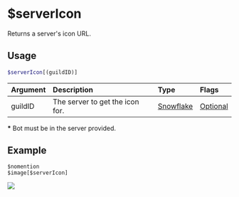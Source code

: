 # $serverIcon
Returns a server's icon URL.

## Usage
```php
$serverIcon[(guildID)]
```
| Argument | Description | Type | Flags |
| :---- | :---- | :---- | :---- |
| guildID | The server to get the icon for. | [Snowflake](/src/resources/arguments/types.md#snowflake) | [Optional](/src/resources/arguments/flags.md#optional) 

**\*** Bot must be in the server provided.

## Example
```
$nomention
$image[$serverIcon]
```
![](https://user-images.githubusercontent.com/69215413/126366328-80246e22-4e8c-41f6-9cb0-c0b547236c66.png)

